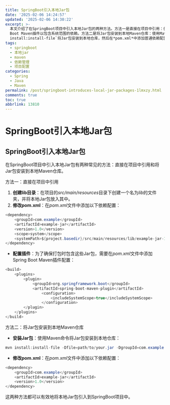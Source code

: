 ```yaml
---
title: SpringBoot引入本地Jar包
date: '2025-02-06 14:24:57'
updated: '2025-02-06 14:30:22'
excerpt: >-
  本文介绍了在SpringBoot项目中引入本地Jar包的两种方法。方法一是直接在项目中引用：创建*src/main/resources/lib*目录并放入Jar包，然后在*pom.xml*中添加依赖配置，使用`<scope>system</scope>`并指定`<systemPath>`路径，同时配置Spring
  Boot Maven插件以包含系统范围的依赖。方法二是将Jar包安装到本地Maven仓库：使用Maven命令`mvn
  install:install-file`将Jar包安装到本地仓库，然后在*pom.xml*中添加普通依赖配置。两种方法均可有效实现本地Jar包的引入。
tags:
  - springboot
  - 本地jar
  - maven
  - 依赖管理
  - 项目配置
categories:
  - Spring
  - Java
  - Maven
permalink: /post/springboot-introduces-local-jar-packages-1lmxzy.html
comments: true
toc: true
abbrlink: 13810
---
```


# SpringBoot引入本地Jar包

## SpringBoot引入本地Jar包

在SpringBoot项目中引入本地Jar包有两种常见的方法：直接在项目中引用和将Jar包安装到本地Maven仓库。

方法一：直接在项目中引用

1. **创建lib目录**：在项目的*src/main/resources*目录下创建一个名为*lib*的文件夹，并将本地Jar包放入其中。
2. **修改pom.xml**：在*pom.xml*文件中添加以下依赖配置：

```JAVA
<dependency>
	<groupId>com.example</groupId>
	<artifactId>example-jar</artifactId>
	<version>1.0</version>
	<scope>system</scope>
	<systemPath>${project.basedir}/src/main/resources/lib/example-jar-1.0.jar</systemPath>
</dependency>
```

* **配置插件**：为了确保打包时包含这些Jar包，需要在*pom.xml*文件中添加Spring Boot Maven插件配置：

```JAVA
<build>
	<plugins>
		<plugin>
			<groupId>org.springframework.boot</groupId>
			<artifactId>spring-boot-maven-plugin</artifactId>
				<configuration>
					<includeSystemScope>true</includeSystemScope>
				</configuration>
		</plugin>
	</plugins>
</build>
```

方法二：将Jar包安装到本地Maven仓库

* **安装Jar包**：使用Maven命令将Jar包安装到本地仓库：

```JAVA
mvn install:install-file -Dfile=path/to/your.jar -DgroupId=com.example -DartifactId=example-jar -Dversion=1.0 -Dpackaging=jar
```

* **修改pom.xml**：在*pom.xml*文件中添加以下依赖配置：

```JAVA
<dependency>
	<groupId>com.example</groupId>
	<artifactId>example-jar</artifactId>
	<version>1.0</version>
</dependency>
```

这两种方法都可以有效地将本地Jar包引入到SpringBoot项目中。
